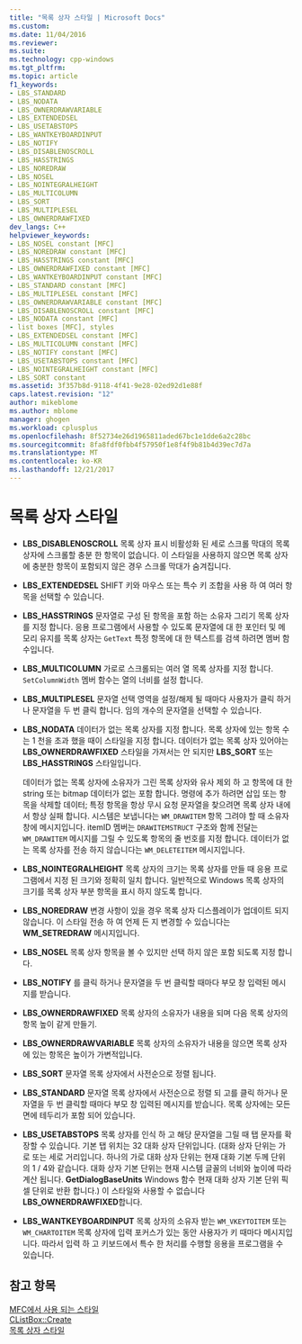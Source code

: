 ```yaml
---
title: "목록 상자 스타일 | Microsoft Docs"
ms.custom: 
ms.date: 11/04/2016
ms.reviewer: 
ms.suite: 
ms.technology: cpp-windows
ms.tgt_pltfrm: 
ms.topic: article
f1_keywords:
- LBS_STANDARD
- LBS_NODATA
- LBS_OWNERDRAWVARIABLE
- LBS_EXTENDEDSEL
- LBS_USETABSTOPS
- LBS_WANTKEYBOARDINPUT
- LBS_NOTIFY
- LBS_DISABLENOSCROLL
- LBS_HASSTRINGS
- LBS_NOREDRAW
- LBS_NOSEL
- LBS_NOINTEGRALHEIGHT
- LBS_MULTICOLUMN
- LBS_SORT
- LBS_MULTIPLESEL
- LBS_OWNERDRAWFIXED
dev_langs: C++
helpviewer_keywords:
- LBS_NOSEL constant [MFC]
- LBS_NOREDRAW constant [MFC]
- LBS_HASSTRINGS constant [MFC]
- LBS_OWNERDRAWFIXED constant [MFC]
- LBS_WANTKEYBOARDINPUT constant [MFC]
- LBS_STANDARD constant [MFC]
- LBS_MULTIPLESEL constant [MFC]
- LBS_OWNERDRAWVARIABLE constant [MFC]
- LBS_DISABLENOSCROLL constant [MFC]
- LBS_NODATA constant [MFC]
- list boxes [MFC], styles
- LBS_EXTENDEDSEL constant [MFC]
- LBS_MULTICOLUMN constant [MFC]
- LBS_NOTIFY constant [MFC]
- LBS_USETABSTOPS constant [MFC]
- LBS_NOINTEGRALHEIGHT constant [MFC]
- LBS_SORT constant
ms.assetid: 3f357b8d-9118-4f41-9e28-02ed92d1e88f
caps.latest.revision: "12"
author: mikeblome
ms.author: mblome
manager: ghogen
ms.workload: cplusplus
ms.openlocfilehash: 8f52734e26d1965811aded67bc1e1dde6a2c28bc
ms.sourcegitcommit: 8fa8fdf0fbb4f57950f1e8f4f9b81b4d39ec7d7a
ms.translationtype: MT
ms.contentlocale: ko-KR
ms.lasthandoff: 12/21/2017
---
```

# <a name="list-box-styles"></a>목록 상자 스타일
-   **LBS_DISABLENOSCROLL** 목록 상자 표시 비활성화 된 세로 스크롤 막대의 목록 상자에 스크롤할 충분 한 항목이 없습니다. 이 스타일을 사용하지 않으면 목록 상자에 충분한 항목이 포함되지 않은 경우 스크롤 막대가 숨겨집니다.  
  
-   **LBS_EXTENDEDSEL** SHIFT 키와 마우스 또는 특수 키 조합을 사용 하 여 여러 항목을 선택할 수 있습니다.  
  
-   **LBS_HASSTRINGS** 문자열로 구성 된 항목을 포함 하는 소유자 그리기 목록 상자를 지정 합니다. 응용 프로그램에서 사용할 수 있도록 문자열에 대 한 포인터 및 메모리 유지를 목록 상자는 `GetText` 특정 항목에 대 한 텍스트를 검색 하려면 멤버 함수입니다.  
  
-   **LBS_MULTICOLUMN** 가로로 스크롤되는 여러 열 목록 상자를 지정 합니다. `SetColumnWidth` 멤버 함수는 열의 너비를 설정 합니다.  
  
-   **LBS_MULTIPLESEL** 문자열 선택 영역을 설정/해제 될 때마다 사용자가 클릭 하거나 문자열을 두 번 클릭 합니다. 임의 개수의 문자열을 선택할 수 있습니다.  
  
-   **LBS_NODATA** 데이터가 없는 목록 상자를 지정 합니다. 목록 상자에 있는 항목 수는 1 천을 초과 했을 때이 스타일을 지정 합니다. 데이터가 없는 목록 상자 있어야는 **LBS_OWNERDRAWFIXED** 스타일을 가져서는 안 되지만 **LBS_SORT** 또는 **LBS_HASSTRINGS** 스타일입니다.  
  
     데이터가 없는 목록 상자에 소유자가 그린 목록 상자와 유사 제외 하 고 항목에 대 한 string 또는 bitmap 데이터가 없는 포함 합니다. 명령에 추가 하려면 삽입 또는 항목을 삭제할 데이터; 특정 항목을 항상 무시 요청 문자열을 찾으려면 목록 상자 내에서 항상 실패 합니다. 시스템은 보냅니다는 `WM_DRAWITEM` 항목 그려야 할 때 소유자 창에 메시지입니다. itemID 멤버는 `DRAWITEMSTRUCT` 구조와 함께 전달는 `WM_DRAWITEM` 메시지를 그릴 수 있도록 항목의 줄 번호를 지정 합니다. 데이터가 없는 목록 상자를 전송 하지 않습니다는 `WM_DELETEITEM` 메시지입니다.  
  
-   **LBS_NOINTEGRALHEIGHT** 목록 상자의 크기는 목록 상자를 만들 때 응용 프로그램에서 지정 된 크기와 정확히 일치 합니다. 일반적으로 Windows 목록 상자의 크기를 목록 상자 부분 항목을 표시 하지 않도록 합니다.  
  
-   **LBS_NOREDRAW** 변경 사항이 있을 경우 목록 상자 디스플레이가 업데이트 되지 않습니다. 이 스타일 전송 하 여 언제 든 지 변경할 수 있습니다는 **WM_SETREDRAW** 메시지입니다.  
  
-   **LBS_NOSEL** 목록 상자 항목을 볼 수 있지만 선택 하지 않은 포함 되도록 지정 합니다.  
  
-   **LBS_NOTIFY** 를 클릭 하거나 문자열을 두 번 클릭할 때마다 부모 창 입력된 메시지를 받습니다.  
  
-   **LBS_OWNERDRAWFIXED** 목록 상자의 소유자가 내용을 되며 다음 목록 상자의 항목 높이 같게 만들기.  
  
-   **LBS_OWNERDRAWVARIABLE** 목록 상자의 소유자가 내용을 않으면 목록 상자에 있는 항목은 높이가 가변적입니다.  
  
-   **LBS_SORT** 문자열 목록 상자에서 사전순으로 정렬 됩니다.  
  
-   **LBS_STANDARD** 문자열 목록 상자에서 사전순으로 정렬 되 고를 클릭 하거나 문자열을 두 번 클릭할 때마다 부모 창 입력된 메시지를 받습니다. 목록 상자에는 모든 면에 테두리가 포함 되어 있습니다.  
  
-   **LBS_USETABSTOPS** 목록 상자를 인식 하 고 해당 문자열을 그릴 때 탭 문자를 확장할 수 있습니다. 기본 탭 위치는 32 대화 상자 단위입니다. (대화 상자 단위는 가로 또는 세로 거리입니다. 하나의 가로 대화 상자 단위는 현재 대화 기본 두께 단위의 1 / 4와 같습니다. 대화 상자 기본 단위는 현재 시스템 글꼴의 너비와 높이에 따라 계산 됩니다. **GetDialogBaseUnits** Windows 함수 현재 대화 상자 기본 단위 픽셀 단위로 반환 합니다.) 이 스타일와 사용할 수 없습니다 **LBS_OWNERDRAWFIXED**합니다.  
  
-   **LBS_WANTKEYBOARDINPUT** 목록 상자의 소유자 받는 `WM_VKEYTOITEM` 또는 `WM_CHARTOITEM` 목록 상자에 입력 포커스가 있는 동안 사용자가 키 때마다 메시지입니다. 따라서 입력 하 고 키보드에서 특수 한 처리를 수행할 응용을 프로그램을 수 있습니다.  
  
## <a name="see-also"></a>참고 항목  
 [MFC에서 사용 되는 스타일](../../mfc/reference/styles-used-by-mfc.md)   
 [CListBox::Create](../../mfc/reference/clistbox-class.md#create)   
 [목록 상자 스타일](http://msdn.microsoft.com/library/windows/desktop/bb775149)

